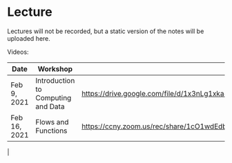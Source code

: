 # Lecture

Lectures will not be recorded, but a static version of the notes will be uploaded here.

Videos:

| Date | Workshop | Link |
| --- | --- | --- |
| Feb 9, 2021 | Introduction to Computing and Data | https://drive.google.com/file/d/1x3nLg1xka8BemM-9A1xDkptaIFb03MxQ/view?usp=sharing |
| Feb 16, 2021 | Flows and Functions | https://ccny.zoom.us/rec/share/1cO1wdEdbks6W3sPQOlPA0xTPkPY6F9nWh4UnrQkorEXelNlZ50FBX0Jr3Std373.l60HSSbZltpuBBZI
|
